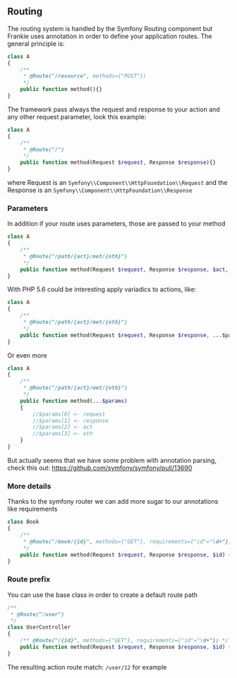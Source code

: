 ## Routing

The routing system is handled by the Symfony Routing component but Frankie uses
annotation in order to define your application routes. The general principle is:

```php
class A
{
    /**
     * @Route("/resource", methods={"POST"})
     */
    public function method(){}
}
```

The framework pass always the request and response to your action and any other
request parameter, look this example:

```php
class A
{
    /**
     * @Route("/")
     */
    public function method(Request $request, Response $response){}
}
```

where Request is an `Symfony\\Component\\HttpFoundation\\Request` and the Response
is an `Symfony\\Component\\HttpFoundation\\Response`

### Parameters

In addition if your route uses parameters, those are passed to your method

```php
class A
{
    /**
     * @Route("/path/{act}/met/{oth}")
     */
    public function method(Request $request, Response $response, $act, $oth){}
}
```

With PHP 5.6 could be interesting apply variadics to actions, like:

```php
class A
{
    /**
     * @Route("/path/{act}/met/{oth}")
     */
    public function method(Request $request, Response $response, ...$params){}
}
```

Or even more

```php
class A
{
    /**
     * @Route("/path/{act}/met/{oth}")
     */
    public function method(...$params)
    {
        //$params[0] <- request
        //$params[1] <- response
        //$params[2] <- act
        //$params[3] <- oth
    }
}
```

But actually seems that we have some problem with annotation parsing, check this
out: https://github.com/symfony/symfony/pull/13690

### More details

Thanks to the symfony router we can add more sugar to our annotations like
requirements

```php
class Book
{
    /**
     * @Route("/book/{id}", methods={"GET"}, requirements={"id"="\d+"})
     */
    public function method(Request $request, Response $response, $id) {}
}
```

### Route prefix

You can use the base class in order to create a default route path


```php
/**
 * @Route("/user")
 */
class UserController
{
    /** @Route("/{id}", methods={"GET"}, requirements={"id"="\d+"}) */
    public function method(Request $request, Response $response, $id) {}
}
```

The resulting action route match: `/user/12` for example
